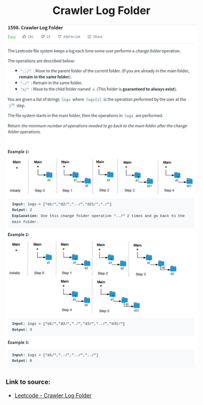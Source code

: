 <h1 align="center">Crawler Log Folder</h1>

![alt text](https://github.com/matthew01lokiet/Algorithmic-exercises/blob/main/z_description_images/Stack/crawler_log_folder.png?raw=true)

### Link to source: 
- <a href="https://leetcode.com/problems/crawler-log-folder/">Leetcode - Crawler Log Folder</a>
